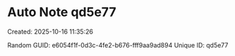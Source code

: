 ﻿# Auto Note qd5e77
Created: 2025-10-16 11:35:26

Random GUID: e6054f1f-0d3c-4fe2-b676-fff9aa9ad894
Unique ID: qd5e77
